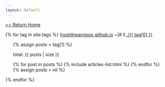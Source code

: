 ```yaml
---
layout: default
---
```


<p>
    <a href="{{ site.url }}"><< Return Home</a>
</p>

{% for tag in site.tags %} 
[root@wangspx.github.io ~]# ll <a id="{{ tag[0] }}" href="#{{ tag[0] }}">./{{ tag[0] }}</a>
<ul>
    {% assign posts = tag[1] %}  
        <p>total: {{ posts | size }}</p>
        {% for post in posts %}
            {% include articles-list.html %}
        {% endfor %}
    {% assign posts = nil %}
</ul>
{% endfor %}

